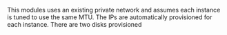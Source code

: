 This modules uses an existing private network and assumes each instance is tuned to use the same MTU. The IPs are automatically provisioned for each instance.
There are two disks provisioned